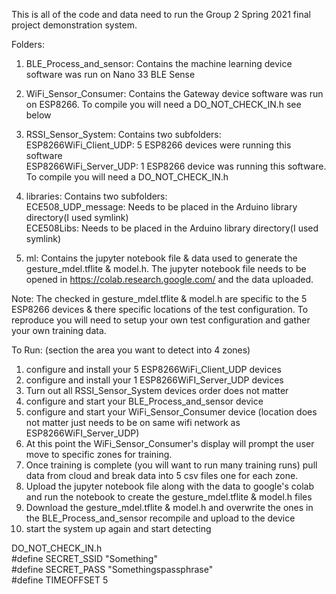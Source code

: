 This is all of the code and data need to run the Group 2 Spring 2021 final project demonstration system.  

Folders:

1. BLE_Process_and_sensor: Contains the machine learning device software was run on Nano 33 BLE Sense

2. WiFi_Sensor_Consumer: Contains the Gateway device software was run on ESP8266.  To compile you will need a DO_NOT_CHECK_IN.h see below

3. RSSI_Sensor_System: Contains two subfolders:<br>
    ESP8266WiFi_Client_UDP: 5 ESP8266 devices were running this software<br>
    ESP8266WiFi_Server_UDP: 1 ESP8266 device was running this software.  To compile you will need a DO_NOT_CHECK_IN.h<br>

4. libraries: Contains two subfolders:<br>
    ECE508_UDP_message: Needs to be placed in the Arduino library directory(I used symlink)<br>
    ECE508Libs: Needs to be placed in the Arduino library directory(I used symlink)<br>

5. ml: Contains the jupyter notebook file & data used to generate the gesture_mdel.tflite & model.h.  The jupyter notebook file needs to be opened in https://colab.research.google.com/ and the data uploaded.<br>

Note: The checked in gesture_mdel.tflite & model.h are specific to the 5 ESP8266 devices & there specific locations of the test configuration.  To reproduce you will need to setup your own test configuration and gather your own training data.  

To Run: (section the area you want to detect into 4 zones)
1) configure and install your 5 ESP8266WiFi_Client_UDP devices
2) configure and install your 1 ESP8266WiFI_Server_UDP devices
3) Turn out all RSSI_Sensor_System devices order does not matter
4) configure and start your BLE_Process_and_sensor device 
5) configure and start your WiFi_Sensor_Consumer device (location does not matter just needs to be on same wifi network as ESP8266WiFI_Server_UDP)
6) At this point the WiFi_Sensor_Consumer's display will prompt the user move to specific zones for training.
7) Once training is complete (you will want to run many training runs) pull data from cloud and break data into 5 csv files one for each zone. 
8) Upload the jupyter notebook file along with the data to google's colab and run the notebook to create the gesture_mdel.tflite & model.h files
9) Download the gesture_mdel.tflite & model.h and overwrite the ones in the BLE_Process_and_sensor recompile and upload to the device
10) start the system up again and start detecting


DO_NOT_CHECK_IN.h<br>
#define SECRET_SSID "Something"<br>
#define SECRET_PASS "Somethingspassphrase"<br>
#define TIMEOFFSET 5<br>
